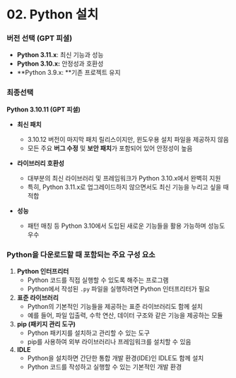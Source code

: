 # 02. Python 설치

### 버전 선택 (GPT 피셜)

- **Python 3.11.x**: 최신 기능과 성능
- **Python 3.10.x:** 안정성과 호환성
- **Python 3.9.x: **기존 프로젝트 유지



### 최종선택

**Python 3.10.11 (GPT 피셜)** 

- **최신 패치**
  - 3.10.12 버전이 마지막 패치 릴리스이지만, 윈도우용 설치 파일을 제공하지 않음
  - 모든 주요 **버그 수정** 및 **보안 패치**가 포함되어 있어 안정성이 높음

- **라이브러리 호환성**
  - 대부분의 최신 라이브러리 및 프레임워크가 Python 3.10.x에서 완벽히 지원
  - 특히, Python 3.11.x로 업그레이드하지 않으면서도 최신 기능을 누리고 싶을 때 적합

- **성능**
  - 패턴 매칭 등 Python 3.10에서 도입된 새로운 기능들을 활용 가능하며 성능도 우수



### Python을 다운로드할 때 포함되는 주요 구성 요소

1. **Python 인터프리터**
   - Python 코드를 직접 실행할 수 있도록 해주는 프로그램
   - Python에서 작성된 `.py` 파일을 실행하려면 Python 인터프리터가 필요
2. **표준 라이브러리**
   - Python의 기본적인 기능들을 제공하는 표준 라이브러리도 함께 설치
   - 예를 들어, 파일 입출력, 수학 연산, 데이터 구조와 같은 기능을 제공하는 모듈
3. **pip (패키지 관리 도구)**
   - Python 패키지를 설치하고 관리할 수 있는 도구
   - pip를 사용하여 외부 라이브러리나 프레임워크를 설치할 수 있음
4. **IDLE**
   - Python을 설치하면 간단한 통합 개발 환경(IDE)인 IDLE도 함께 설치
   - Python 코드를 작성하고 실행할 수 있는 기본적인 개발 환경
